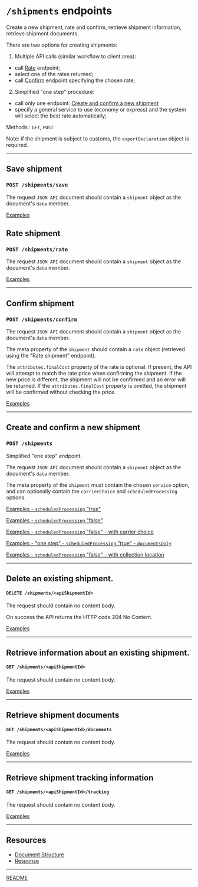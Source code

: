 # `/shipments` endpoints

Create a new shipment, rate and confirm, retrieve shipment information, retrieve shipment documents.

There are two options for creating shipments:

1) Multiple API calls (similar workflow to client area):

- call [Rate](#rate-shipment) endpoint;
- select one of the rates returned;
- call [Confirm](#confirm-shipment) endpoint specifying the chosen rate;

2) Simplified "one step" procedure:

- call only one endpoint: [Create and confirm a new shipment](#create-and-confirm-a-new-shipment)
- specify a general service to use (economy or express) and the system will select the best rate automatically;

Methods : `GET`, `POST`

Note: if the shipment is subject to customs, the `exportDeclaration` object is required.

---

## Save shipment
### `POST /shipments/save`

The request `JSON API` document should contain a `shipment` object as the document's `data` member.

[Examples](ExamplesSave.md)

## Rate shipment
### `POST /shipments/rate`

The request `JSON API` document should contain a `shipment` object as the document's `data` member.

[Examples](ExamplesRate.md)

---

## Confirm shipment
### `POST /shipments/confirm`

The request `JSON API` document should contain a `shipment` object as the document's `data` member.

The meta property of the `shipment` should contain a `rate` object (retrieved using the "Rate shipment" endpoint).

The `attributes.finalCost` property of the rate is optional. If present, the API will attempt to match the rate price when confirming the shipment.
If the new price is different, the shipment will not be confirmed and an error will be returned.
If the `attributes.finalCost` property is omitted, the shipment will be confirmed without checking the price.

[Examples](ExamplesConfirm.md)

---

## Create and confirm a new shipment
### `POST /shipments`

Simplified "one step" endpoint.

The request `JSON API` document should contain a `shipment` object as the document's `data` member.

The meta property of the `shipment` must contain the chosen `service` option, and can optionally contain the `carrierChoice` and `scheduledProcessing` options.

[Examples - `scheduledProcessing` "true"](ExamplesOneStepScheduledTrue.md)

[Examples - `scheduledProcessing` "false"](ExamplesOneStepScheduledFalse.md)

[Examples - `scheduledProcessing` "false" - with carrier choice](ExamplesOneStepScheduledFalseCarrierChoice.md)

[Examples - "one step" - `scheduledProcessing` "true" - `documentsOnly`](ExamplesOneStepScheduledTrueDocumentsOnly.md)

[Examples - `scheduledProcessing` "false" - with collection location](ExamplesOneStepScheduledFalseCollectionLocation.md)

---

## Delete an existing shipment.

#### `DELETE /shipments/<apiShipmentId>`

The request should contain no content body.

On success the API returns the HTTP code 204 No Content.

[Examples](ExamplesDeleteShipment.md)

---

## Retrieve information about an existing shipment.
#### `GET /shipments/<apiShipmentId>`

The request should contain no content body.

[Examples](ExamplesRetrieveShipment.md)

---

## Retrieve shipment documents
#### `GET /shipments/<apiShipmentId>/documents`

The request should contain no content body.

[Examples](ExamplesRetrieveDocuments.md)

---

## Retrieve shipment tracking information
#### `GET /shipments/<apiShipmentId>/tracking`

The request should contain no content body.

[Examples](ExamplesRetrieveTracking.md)

---

## Resources

* [Document Structure](DocumentStructure.md)
* [Response](Response.md)

---

[README](../../../README.md)
